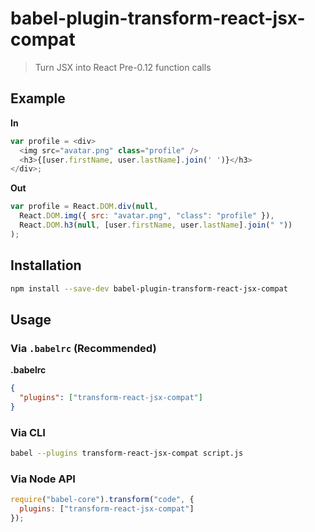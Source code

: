 # babel-plugin-transform-react-jsx-compat

> Turn JSX into React Pre-0.12 function calls

## Example

**In**

```javascript
var profile = <div>
  <img src="avatar.png" class="profile" />
  <h3>{[user.firstName, user.lastName].join(' ')}</h3>
</div>;
```

**Out**

```javascript
var profile = React.DOM.div(null,
  React.DOM.img({ src: "avatar.png", "class": "profile" }),
  React.DOM.h3(null, [user.firstName, user.lastName].join(" "))
);
```

## Installation

```sh
npm install --save-dev babel-plugin-transform-react-jsx-compat
```

## Usage

### Via `.babelrc` (Recommended)

**.babelrc**

```json
{
  "plugins": ["transform-react-jsx-compat"]
}
```

### Via CLI

```sh
babel --plugins transform-react-jsx-compat script.js
```

### Via Node API

```javascript
require("babel-core").transform("code", {
  plugins: ["transform-react-jsx-compat"]
});
```

